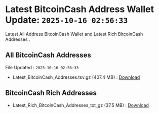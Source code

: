 # Latest BitcoinCash Address Wallet Update: `2025-10-16 02:56:33`

Latest All Address BitcoinCash Wallet and Latest Rich BitcoinCash Addresses .

## All BitcoinCash Addresses

File Updated : `2025-10-16 02:56:33`

- Latest_BitcoinCash_Addresses.tsv.gz (407.4 MB) : [Download](https://github.com/Pymmdrza/Rich-Address-Wallet/releases/tag/BitcoinCash)

## BitcoinCash Rich Addresses

- Latest_Rich_BitcoinCash_Addresses_txt_gz (37.5 MB) : [Download](https://github.com/Pymmdrza/Rich-Address-Wallet/releases/tag/BitcoinCash)
